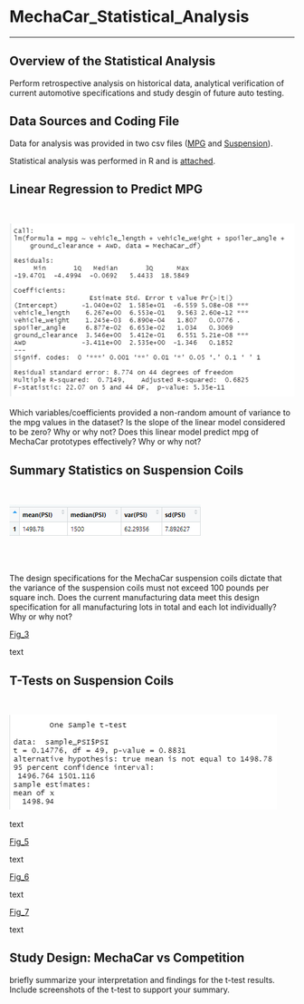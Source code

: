 # MechaCar_Statistical_Analysis
----------------------------------------------------------------------------------

## Overview of the Statistical Analysis 
Perform retrospective analysis on historical data, analytical verification of current automotive specifications and study desgin of future auto testing.  

## Data Sources and Coding File
Data for analysis was provided in two csv files ([MPG](MechaCar_mpg.csv) and [Suspension](Suspension_Coil.csv)).  

Statistical analysis was performed in R and is [attached](MechaCarChallenge.R).  

## Linear Regression to Predict MPG
<br>

![Fig_1](MechaCar_Statistical_Analysis/Screenshots/Linear_Regression_MPG.PNG)
<br>
<br>
Which variables/coefficients provided a non-random amount of variance to the mpg values in the dataset?
Is the slope of the linear model considered to be zero? Why or why not?
Does this linear model predict mpg of MechaCar prototypes effectively? Why or why not?

## Summary Statistics on Suspension Coils
<br>

![Fig_2](MechaCar_Statistical_Analysis/Screenshots/Suspension_central_tendancy.PNG)

<br>
<br>

The design specifications for the MechaCar suspension coils dictate that the variance of the suspension coils must not exceed 100 pounds per square inch. Does the current manufacturing data meet this design specification for all manufacturing lots in total and each lot individually? Why or why not?

[Fig_3](MechaCar_Statistical_Analysis/Screenshots/Suspension_by_Lot.PNG)

text

## T-Tests on Suspension Coils
<br>

![Fig_4](MechaCar_Statistical_Analysis/Screenshots/ttest_PSI_allLots.PNG)

text


[Fig_5](MechaCar_Statistical_Analysis/Screenshots/ttest_PSI_Lot1.PNG)

text


[Fig_6](MechaCar_Statistical_Analysis/Screenshots/ttest_PSI_Lot2.PNG)

text


[Fig_7](MechaCar_Statistical_Analysis/Screenshots/ttest_PSI_Lot3.PNG)

text

## Study Design: MechaCar vs Competition
briefly summarize your interpretation and findings for the t-test results. Include screenshots of the t-test to support your summary.







